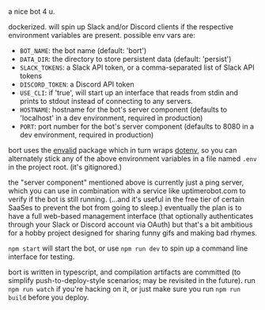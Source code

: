 a nice bot 4 u.

dockerized. will spin up Slack and/or Discord clients if the respective
environment variables are present. possible env vars are:

- `BOT_NAME`: the bot name (default: 'bort')
- `DATA_DIR`: the directory to store persistent data (default: 'persist')
- `SLACK_TOKENS`: a Slack API token, or a comma-separated list of Slack API
  tokens
- `DISCORD_TOKEN`: a Discord API token
- `USE_CLI`: if 'true', will start up an interface that reads from stdin and
  prints to stdout instead of connecting to any servers.
- `HOSTNAME`: hostname for the bot's server component (defaults to  'localhost'
  in a dev environment, required in production)
- `PORT`: port number for the bot's server component (defaults to 8080 in a dev
  environment, required in production)

bort uses the [envalid](https://github.com/af/envalid) package which in turn
wraps [dotenv](https://github.com/motdotla/dotenv), so you can alternately stick
any of the above environment variables in a file named `.env` in the project
root. (it's gitignored.)

the "server component" mentioned above is currently just a ping server, which
you can use in combination with a service like uptimerobot.com to verify if the
bot is still running. (...and it's useful in the free tier of certain SaaSes to
prevent the bot from going to sleep.) eventually the plan is to have a full
web-based management interface (that optionally authenticates through your Slack
or Discord account via OAuth) but that's a bit ambitious for a hobby project
designed for sharing funny gifs and making bad rhymes.

`npm start` will start the bot, or use `npm run dev` to spin up a command line
interface for testing.

bort is written in typescript, and compilation artifacts are committed (to
simplify push-to-deploy-style scenarios; may be revisited in the future). run
`npm run watch` if you're hacking on it, or just make sure you run `npm run
build` before you deploy.
